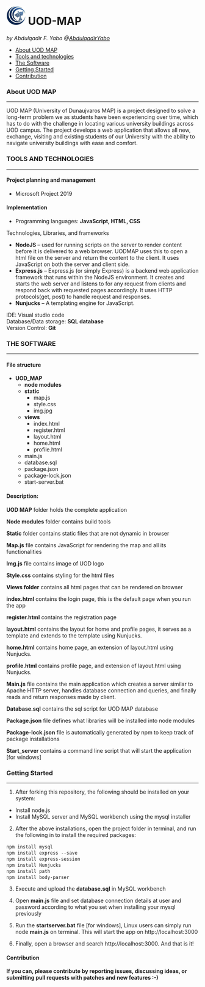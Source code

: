 # <img src="https://github.com/AbdulqadirFY/uod_map/blob/master/UOD_MAP/static/img.jpeg?raw=true" alt="img" width="50" height="50" /> UOD-MAP

_by Abdulqadir F. Yabo   @[AbdulqadirYabo](https://twitter.com/AbdulqadirYabo)_



* [About UOD MAP](#about-uod-map)
* [Tools and technologies](#tools-and-technologies)
* [The Software](#the-software)
* [Getting Started](#getting-started)
* [Contribution](#contribution)



### About UOD MAP

---

UOD MAP (University of Dunaujvaros MAP) is a project designed to solve a long-term problem we as students have been experiencing over time, which has to do with the challenge in locating various university buildings across UOD campus. The project develops a web application that allows all new, exchange, visiting and existing students of our University with the ability to navigate university buildings with ease and comfort.

### TOOLS AND TECHNOLOGIES

---

#### Project planning and management
- Microsoft Project 2019

#### Implementation
- Programming languages: **JavaScript, HTML, CSS**

Technologies, Libraries, and frameworks
- **NodeJS** – used for running scripts on the server to render content before it is delivered to a web browser. UODMAP uses this to open a html file on the server and return the content to the client. It uses JavaScript on both the server and client side.
- **Express.js** – Express.js (or simply Express) is a backend web application framework that runs within the NodeJS environment. It creates and starts the web server and listens to for any request from clients and respond back with requested pages accordingly. It uses HTTP protocols(get, post) to handle request and responses.
- **Nunjucks** – A templating engine for JavaScript.

IDE: Visual studio code  
Database/Data storage: **SQL database**  
Version Control: **Git**



### THE SOFTWARE

---

#### File structure

* **UOD_MAP**
  * **node modules**
  * **static**
    * map.js
    * style.css
    * img.jpg
  * **views**
    * index.html
    * register.html
    * layout.html
    * home.html
    * profile.html
  * main.js
  * database.sql
  * package.json
  * package-lock.json
  * start-server.bat
  



#### Description:

**UOD MAP** folder holds the complete application

**Node modules** folder contains build tools

**Static** folder contains static files that are not dynamic in browser

**Map.js** file contains JavaScript for rendering the map and all its functionalities

**Img.js** file contains image of UOD logo

**Style.css** contains styling for the html files

**Views folder** contains all html pages that can be rendered on browser

**index.html**  contains the login page, this is the default page when you run the app

**register.html** contains the registration page

**layout.html**  contains the layout for home and profile pages, it serves as a template and extends to the template using Nunjucks.

**home.html**  contains home page, an extension of layout.html using Nunjucks.

**profile.html**  contains profile page, and extension of layout.html using Nunjucks.

**Main.js** file contains the main application which creates a server similar to Apache HTTP server, handles database connection and queries, and finally reads and return responses made by client.

**Database.sql** contains the sql script for UOD MAP database

**Package.json** file defines what libraries will be installed into node modules

**Package-lock.json** file is automatically generated by npm to keep track of package installations

**Start_server** contains a command line script that will start the application [for windows]





### Getting Started

---

1. After forking this repository, the following should be installed on your system:
- Install node.js
- Install MySQL server and MySQL workbench using the mysql installer


2. After the above installations, open the project folder in terminal, and run the following in to install the required packages:
```
npm install mysql
npm install express --save
npm install express-session
npm install Nunjucks
npm install path
npm install body-parser
```

3. Execute and upload the **database.sql** in MySQL workbench
4. Open **main.js** file and set database connection details at user and password according to what you set when installing your mysql previously

5. Run the **startserver.bat** file [for windows], Linux users can simply run node **main.js** on terminal. This will start the app on http://localhost:3000
6. Finally, open a browser and search http://localhost:3000. And that is it!

#### Contribution

**If you can, please contribute by reporting issues, discussing ideas, or submitting pull requests with patches and new features :-)**

